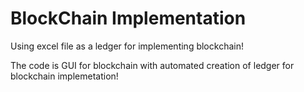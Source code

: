 # BlockChain Implementation
Using excel file as a ledger for implementing blockchain!

The code is GUI for blockchain with automated creation of ledger for blockchain implemetation!
